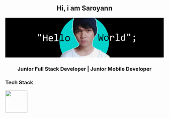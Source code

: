 <div align="center">
<h2>Hi, i am Saroyann</h2>
</div>


<img src="https://raw.githubusercontent.com/Saroyann/Saroyann/main/img/buat%20readme.jpg">
<div align="center">
  <h3>Junior Full Stack Developer | Junior Mobile Developer</h3>
</div>
<h3>Tech Stack</h3>

<img src="https://img.icons8.com/?size=512&id=20909&format=png" width="70px" height="70px">

